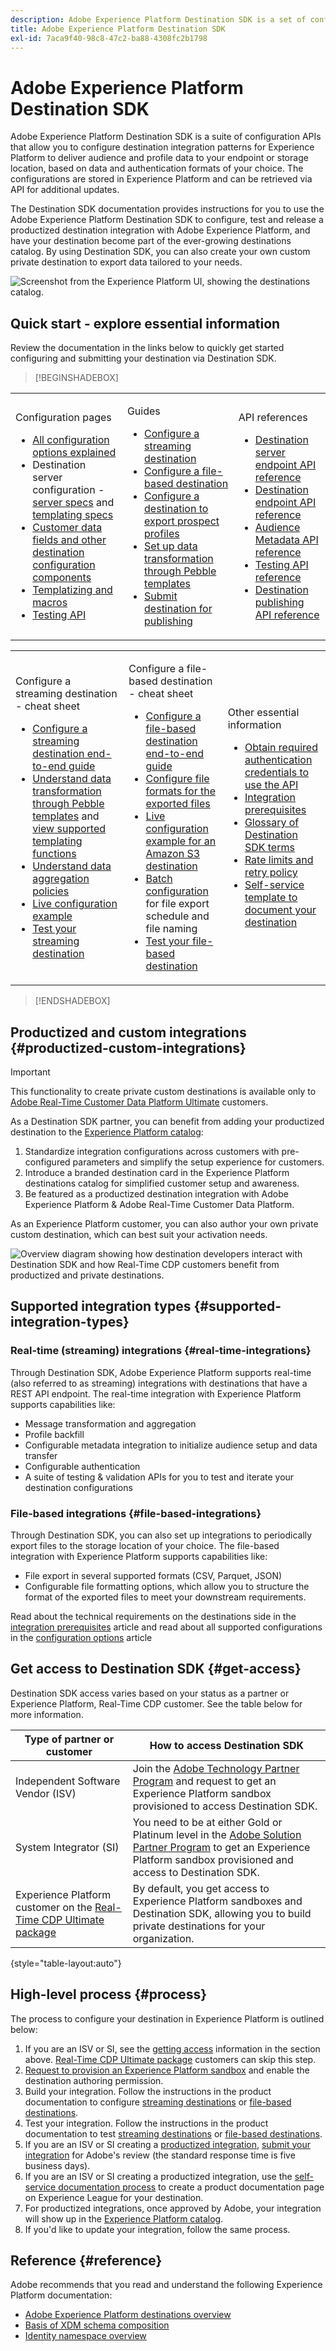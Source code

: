 ```yaml
---
description: Adobe Experience Platform Destination SDK is a set of configuration APIs that allow you to configure destination integration patterns for Experience Platform to deliver audience and profile data to your endpoint or storage location, based on data and authentication formats of your choice. The configurations are stored in Experience Platform and can be retrieved via API for additional updates.
title: Adobe Experience Platform Destination SDK
exl-id: 7aca9f40-98c8-47c2-ba88-4308fc2b1798
---
```

# Adobe Experience Platform Destination SDK

Adobe Experience Platform Destination SDK is a suite of configuration APIs that allow you to configure destination integration patterns for Experience Platform to deliver audience and profile data to your endpoint or storage location, based on data and authentication formats of your choice. The configurations are stored in Experience Platform and can be retrieved via API for additional updates.

The Destination SDK documentation provides instructions for you to use the Adobe Experience Platform Destination SDK to configure, test and release a productized destination integration with Adobe Experience Platform, and have your destination become part of the ever-growing destinations catalog. By using Destination SDK, you can also create your own custom private destination to export data tailored to your needs.

![Screenshot from the Experience Platform UI, showing the destinations catalog.](assets/destinations-catalog-overview.png)

## Quick start - explore essential information

Review the documentation in the links below to quickly get started configuring and submitting your destination via Destination SDK.

>[!BEGINSHADEBOX]

<table style="border: 0;">
  <tbody>
    <tr>
        <td>
            <p>Configuration pages</p>
            <ul>
                <li><a href="/help/destinations/destination-sdk/functionality/configuration-options.md">All configuration options explained</a></li>
                <li> Destination server configuration - <a href="/help/destinations/destination-sdk/functionality/destination-server/server-specs.md">server specs</a> and <a href="/help/destinations/destination-sdk/functionality/destination-server/templating-specs.md">templating specs</a></li>
                <li><a href="/help/destinations/destination-sdk/functionality/destination-configuration/customer-data-fields.md">Customer data fields and other destination configuration components</a></li>
                <li><a href="https://experienceleague.adobe.com/en/docs/experience-platform/destinations/destination-sdk/functionality/destination-server/message-format">Templatizing and macros</a></li>
                <li><a href="https://example.com">Testing API</a></li>
            </ul>
        </td>
        <td>
            <p>Guides</p>
            <ul>
                <li><a href="https://example.com">Configure a streaming destination</a></li>
                <li><a href="https://example.com">Configure a file-based destination</a></li>
                <li><a href="https://example.com">Configure a destination to export prospect profiles</a></li>
                <li><a href="https://example.com">Set up data transformation through Pebble templates</a></li>
                <li><a href="https://example.com">Submit destination for publishing</a></li>
            </ul>
        </td>
                <td>
            <p>API references</p>
            <ul>
                <li><a href="https://example.com">Destination server endpoint API reference</a></li>
                <li><a href="https://example.com">Destination endpoint API reference</a></li>
                <li><a href="https://example.com">Audience Metadata API reference</a></li>
                <li><a href="https://example.com">Testing API reference</a></li>
                <li><a href="https://example.com">Destination publishing API reference</a></li>
            </ul>
        </td>
    </tr>
  </tbody>
</table>

<table style="border: 0;">
  <tbody>
    <tr>
        <td>
            <p>Configure a streaming destination - cheat sheet</p>
            <ul>
                <li><a href="/help/destinations/destination-sdk/guides/configure-destination-instructions.md">Configure a streaming destination end-to-end guide</a></li>
                <li><a href="/help/destinations/destination-sdk/functionality/destination-server/message-format.md">Understand data transformation through Pebble templates</a> and <a href="/help/destinations/destination-sdk/functionality/destination-server/supported-functions.md">view supported templating functions</a></li>
                <li><a href="/help/destinations/destination-sdk/functionality/destination-configuration/aggregation-policy.md">Understand data aggregation policies</a></li>
                <li><a href="https://experienceleague.adobe.com/en/docs/experience-platform/destinations/destination-sdk/functionality/destination-server/message-format">Live configuration example</a></li>
                <li><a href="/help/destinations/destination-sdk/testing-api/streaming-destinations/streaming-destination-testing-overview.md">Test your streaming destination</a></li>
            </ul>
        </td>
        <td>
            <p>Configure a file-based destination - cheat sheet</p>
            <ul>
                <li><a href="/help/destinations/destination-sdk/guides/configure-file-based-destination-instructions.md">Configure a file-based destination end-to-end guide</a></li>
                <li><a href="/help/destinations/destination-sdk/guides/batch/configure-file-formatting-options.md">Configure file formats for the exported files</a></li>
                <li><a href="/help/destinations/destination-sdk/guides/batch/configure-amazon-s3-destination-with-predefined-file-formatting.md">Live configuration example for an Amazon S3 destination</a></li>
                <li><a href="/help/destinations/destination-sdk/functionality/destination-configuration/batch-configuration.md">Batch configuration</a> for file export schedule and file naming</li>
                <li><a href="/help/destinations/destination-sdk/testing-api/batch-destinations/file-based-destination-testing-overview.md">Test your file-based destination</a></li>
            </ul>
        </td>
        <td>
            <p>Other essential information</p>
            <ul>
                <li><a href="help/destinations/destination-sdk/getting-started.md#obtain-authentication-credentials">Obtain required authentication credentials to use the API</a></li>
                <li><a href="/help/destinations/destination-sdk/integration-prerequisites.md">Integration prerequisites</a></li>
                <li><a href="/help/destinations/destination-sdk/glossary.md">Glossary of Destination SDK terms</a></li>                
                <li><a href="/help/destinations/destination-sdk/functionality/rate-limiting-retry-policy.md">Rate limits and retry policy</a></li>
                <li><a href="/help/destinations/destination-sdk/docs-framework/self-service-template.md">Self-service template to document your destination</a></li>
            </ul>
        </td>
    </tr>
  </tbody>
</table>


>[!ENDSHADEBOX]

## Productized and custom integrations {#productized-custom-integrations}

>[!IMPORTANT]
>
> This functionality to create private custom destinations is available only to [Adobe Real-Time Customer Data Platform Ultimate](https://helpx.adobe.com/legal/product-descriptions/real-time-customer-data-platform.html) customers.

As a Destination SDK partner, you can benefit from adding your productized destination to the [Experience Platform catalog](../catalog/overview.md):

1. Standardize integration configurations across customers with pre-configured parameters and simplify the setup experience for customers.
2. Introduce a branded destination card in the Experience Platform destinations catalog for simplified customer setup and awareness.
3. Be featured as a productized destination integration with Adobe Experience Platform & Adobe Real-Time Customer Data Platform.

As an Experience Platform customer, you can also author your own private custom destination, which can best suit your activation needs.

![Overview diagram showing how destination developers interact with Destination SDK and how Real-Time CDP customers benefit from productized and private destinations.](assets/destination-sdk-visual.png)

## Supported integration types {#supported-integration-types}

### Real-time (streaming) integrations {#real-time-integrations}

Through Destination SDK, Adobe Experience Platform supports real-time (also referred to as streaming) integrations with destinations that have a REST API endpoint. The real-time integration with Experience Platform supports capabilities like:

* Message transformation and aggregation
* Profile backfill
* Configurable metadata integration to initialize audience setup and data transfer
* Configurable authentication
* A suite of testing & validation APIs for you to test and iterate your destination configurations

### File-based integrations {#file-based-integrations}

Through Destination SDK, you can also set up integrations to periodically export files to the storage location of your choice. The file-based integration with Experience Platform supports capabilities like:

* File export in several supported formats (CSV, Parquet, JSON)
* Configurable file formatting options, which allow you to structure the format of the exported files to meet your downstream requirements.

Read about the technical requirements on the destinations side in the [integration prerequisites](integration-prerequisites.md) article and read about all supported configurations in the [configuration options](functionality/configuration-options.md) article

## Get access to Destination SDK {#get-access}

Destination SDK access varies based on your status as a partner or Experience Platform, Real-Time CDP customer. See the table below for more information.

|Type of partner or customer | How to access Destination SDK |
---------|----------|
| Independent Software Vendor (ISV) | Join the [Adobe Technology Partner Program](https://partners.adobe.com/technologyprogram/experiencecloud.html) and request to get an Experience Platform sandbox provisioned to access Destination SDK. |
| System Integrator (SI) | You need to be at either Gold or Platinum level in the [Adobe Solution Partner Program](https://solutionpartners.adobe.com/home.html) to get an Experience Platform sandbox provisioned and access to Destination SDK. |
| Experience Platform customer on the [Real-Time CDP Ultimate package](https://helpx.adobe.com/legal/product-descriptions/real-time-customer-data-platform.html) | By default, you get access to Experience Platform sandboxes and Destination SDK, allowing you to build private destinations for your organization.|

{style="table-layout:auto"}

## High-level process {#process}

The process to configure your destination in Experience Platform is outlined below:

1. If you are an ISV or SI, see the [getting access](#get-access) information in the section above. [Real-Time CDP Ultimate package](https://helpx.adobe.com/legal/product-descriptions/real-time-customer-data-platform.html) customers can skip this step.
2. [Request to provision an Experience Platform sandbox](https://adobeexchangeec.zendesk.com/hc/en-us/articles/360037457812-Adobe-Experience-Platform-Sandbox-Accounts-Access-Adding-Users-and-Support) and enable the destination authoring permission.
3. Build your integration. Follow the instructions in the product documentation to configure [streaming destinations](guides/configure-destination-instructions.md) or [file-based destinations](guides/configure-file-based-destination-instructions.md).
4. Test your integration. Follow the instructions in the product documentation to test [streaming destinations](testing-api/streaming-destinations/streaming-destination-testing-overview.md) or [file-based destinations](testing-api/batch-destinations/file-based-destination-testing-overview.md).
5. If you are an ISV or SI creating a [productized integration](./overview.md#productized-custom-integrations), [submit your integration](guides/submit-destination.md) for Adobe's review (the standard response time is five business days).
6. If you are an ISV or SI creating a productized integration, use the [self-service documentation process](docs-framework/documentation-instructions.md) to create a product documentation page on Experience League for your destination.
7. For productized integrations, once approved by Adobe, your integration will show up in the [Experience Platform catalog](../catalog/overview.md).
8. If you'd like to update your integration, follow the same process.

## Reference {#reference}

Adobe recommends that you read and understand the following Experience Platform documentation:

* [Adobe Experience Platform destinations overview](https://experienceleague.adobe.com/docs/experience-platform/destinations/home.html)
* [Basis of XDM schema composition](https://experienceleague.adobe.com/docs/experience-platform/xdm/schema/composition.html)
* [Identity namespace overview](https://experienceleague.adobe.com/docs/experience-platform/identity/namespaces.html)
